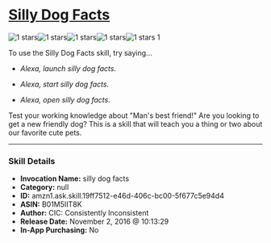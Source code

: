 # [Silly Dog Facts](http://alexa.amazon.com/#skills/amzn1.ask.skill.19ff7512-e46d-406c-bc00-5f677c5e94d4)
![1 stars](../../images/ic_star_black_18dp_1x.png)![1 stars](../../images/ic_star_border_black_18dp_1x.png)![1 stars](../../images/ic_star_border_black_18dp_1x.png)![1 stars](../../images/ic_star_border_black_18dp_1x.png)![1 stars](../../images/ic_star_border_black_18dp_1x.png) 1

To use the Silly Dog Facts skill, try saying...

* *Alexa, launch silly dog facts.*

* *Alexa, start silly dog facts.*

* *Alexa, open silly dog facts.*

Test your working knowledge about "Man's best friend!" Are you looking to get a new friendly dog? This is a skill that will teach you a thing or two about our favorite cute pets.

***

### Skill Details

* **Invocation Name:** silly dog facts
* **Category:** null
* **ID:** amzn1.ask.skill.19ff7512-e46d-406c-bc00-5f677c5e94d4
* **ASIN:** B01M5IIT8K
* **Author:** CIC: Consistently Inconsistent
* **Release Date:** November 2, 2016 @ 10:13:29
* **In-App Purchasing:** No
